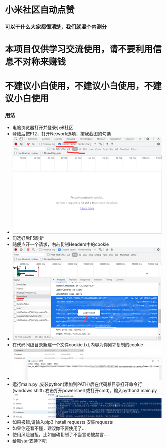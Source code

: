 # 小米社区自动点赞

### 可以干什么大家都很清楚，我们就混个内测分

# 本项目仅供学习交流使用，请不要利用信息不对称来赚钱

# 不建议小白使用，不建议小白使用，不建议小白使用

### 用法

- 电脑浏览器打开并登录小米社区
- 登陆后按F12，打开Network选项，按我截图的勾选
- ![avatar](./tutorial/调试.png)
- 勾选好后F5刷新
- 随便点开一个请求，右击复制Headers中的cookie
- ![avatar](./tutorial/获取cookie.png)
- 在代码同级目录新建一个文件cookie.txt,内容为你刚才复制的cookie
- ![avatar](./tutorial/cookietxt.png)
- 运行main.py ,安装python(添加到PATH)后在代码根目录打开命令行(windows shift+右击打开powershell 或打开cmd)，输入python3 main.py
- ![avatar](./tutorial/运行.png)
- 如果报错,请输入pip3 install requests 安装requests
- 如果你还看不懂，建议你不要使用了...
- 使用风险自担，比如自动复制了不当言论被禁言....
- 给颗star支持下吧
